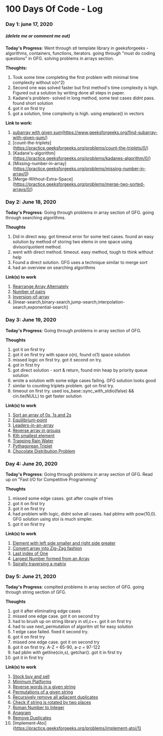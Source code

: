 # 100 Days Of Code - Log

### Day 1: june 17, 2020
##### (delete me or comment me out)

**Today's Progress**: Went through stl template library in geeksforgeeks - algorithms, containers, functions, iterators. going through "must do coding questions" in GFG. solving problems in arrays section.

**Thoughts:** 
1. Took some time completing the first problem with minimal time complexity without o(n^2)
2. Second one was solved faster but first method's time complexity is high. Figured out a solution by writing done all steps in paper.
3. Kadane's problem- solved in long method, some test cases didnt pass. found short solution
4. got it on first try
5. got a solution, time complexity is high. using emplace() in vectors

**Link to work:** 
1. [subarray with given sum](https://practice.geeksforgeeks.org/problems/subarray-with-given-sum/0)(https://www.geeksforgeeks.org/find-subarray-with-given-sum/)
2. [count-the-triplets] (https://practice.geeksforgeeks.org/problems/count-the-triplets/0/)
3. [Kadane's-algorithm]  (https://practice.geeksforgeeks.org/problems/kadanes-algorithm/0/)
4. [Missing-number-in-array] (https://practice.geeksforgeeks.org/problems/missing-number-in-array/0)
5. [Merge-Without-Extra-Space] (https://practice.geeksforgeeks.org/problems/merge-two-sorted-arrays/0/)



### Day 2: June 18, 2020

**Today's Progress**: Going through problems in array section of GFG. going through searching algorithms.

**Thoughts**
1. Did in direct way. got timeout error for some test cases. found an easy solution by method of storing two elems in one space using divisor/quotient method.
2. went with direct method. timeout. easy method, tough to think without help
3. Found a direct solution. GFG uses a technique similar to merge sort
4. had an overview on searching algorithms

**Link(s) to work**
1. [Rearrange Array Alternately](https://practice.geeksforgeeks.org/problems/-rearrange-array-alternately/0/)
2. [Number of pairs](https://practice.geeksforgeeks.org/problems/number-of-pairs/0/)
3. [Inversion-of-array](https://practice.geeksforgeeks.org/problems/inversion-of-array/0/)
4. [linear-search,binary-search,jump-search,interpolation-search,exponential-search]


### Day 3: June 19, 2020

**Today's Progress**: Going through problems in array section of GFG.

**Thoughts**
1. got it on first try
1. got it on first try with space o(n), found o(1) space solution
3. missed logic on first try. got it second on try.
4. got in first try
5. got direct solution - sort & return, found min heap by priority queue solution
6. wrote a solution with some edge cases failing. GFG solution looks good
7. similar to counting triplets problem. got on first try.
8. timeout on first try. used ios_base::sync_with_stdio(false) && cin.tie(NULL) to get faster solution 

**Link(s) to work**
1. [Sort an array of 0s, 1s and 2s](https://practice.geeksforgeeks.org/problems/sort-an-array-of-0s-1s-and-2s/0)
2. [Equilibrium-point](https://practice.geeksforgeeks.org/problems/equilibrium-point/0)
3. [Leaders-in-an-array](https://practice.geeksforgeeks.org/problems/leaders-in-an-array/0)
4. [Reverse array in groups](https://practice.geeksforgeeks.org/problems/reverse-array-in-groups/0)
5. [Kth smallest element](https://practice.geeksforgeeks.org/problems/kth-smallest-element/0)
6. [Trapping Rain Water](https://practice.geeksforgeeks.org/problems/trapping-rain-water/0)
7. [Pythagorean Triplet](https://practice.geeksforgeeks.org/problems/pythagorean-triplet/0)
8. [Chocolate Distribution Problem](https://practice.geeksforgeeks.org/problems/chocolate-distribution-problem/0)


### Day 4: June 20, 2020

**Today's Progress**: Going through problems in array section of GFG. Read up on "Fast I/O for Competitive Programming"

**Thoughts**
1. missed some edge cases. got after couple of tries
2. got it on first try
3. got it on first try
4. had problem with logic, didnt solve all cases. had pblms with pow(10,0). GFG solution using stoi is much simpler.
5. got it on first try

**Link(s) to work**
1. [Element with left side smaller and right side greater](https://practice.geeksforgeeks.org/problems/unsorted-array/0)
2. [Convert array into Zig-Zag fashion](https://practice.geeksforgeeks.org/problems/convert-array-into-zig-zag-fashion/0)
3. [Last index of One](https://practice.geeksforgeeks.org/problems/last-index-of-1/0)
4. [Largest Number formed from an Array](https://practice.geeksforgeeks.org/problems/largest-number-formed-from-an-array/0)
5. [Spirally traversing a matrix](https://practice.geeksforgeeks.org/problems/spirally-traversing-a-matrix/0)

### Day 5: June 21, 2020

**Today's Progress**: complted problems in array section of GFG. going through string section of GFG.

**Thoughts**
1. got it after eliminating edge cases
2. missed one edge case. got it on second try
3. had to brush up on string library in stl,c++. got it on first try
4. had to use next_permutation of algoritm stl for easy solution
5. 1 edge case failed. fixed it second try.
6. got it on first try
7. missed one edge case. got it on second try
8. got it on first try. A-Z = 65-90, a-z = 97-122
9. had pblm with getline(cin,s), getchar(). got it in first try
10. got it in first try

**Link(s) to work**
1. [Stock buy and sell](https://practice.geeksforgeeks.org/problems/stock-buy-and-sell/0)
2. [Minimum Platforms](https://practice.geeksforgeeks.org/problems/minimum-platforms/0)
3. [Reverse words in a given string](https://practice.geeksforgeeks.org/problems/reverse-words-in-a-given-string/0)
4. [Permutations of a given string](https://practice.geeksforgeeks.org/problems/permutations-of-a-given-string/0)
5. [Recursively remove all adjacent duplicates](https://practice.geeksforgeeks.org/problems/recursively-remove-all-adjacent-duplicates/0)
6. [Check if string is rotated by two places](https://practice.geeksforgeeks.org/problems/check-if-string-is-rotated-by-two-places/0)
7. [Roman Number to Integer](https://practice.geeksforgeeks.org/problems/roman-number-to-integer/0)
8. [Anagram](https://practice.geeksforgeeks.org/problems/anagram/0)
9. [Remove Duplicates](https://practice.geeksforgeeks.org/problems/remove-duplicates/0)
10. [Implement-Atoi]{https://practice.geeksforgeeks.org/problems/implement-atoi/1}